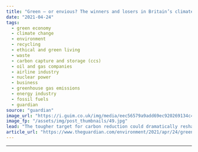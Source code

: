 ```yaml
---
title: "Green – or envious? The winners and losers in Britain’s climate change plan"
date: "2021-04-24"
tags: 
  - green economy
  - climate change
  - environment
  - recycling
  - ethical and green living
  - waste
  - carbon capture and storage (ccs)
  - oil and gas companies
  - airline industry
  - nuclear power
  - business
  - greenhouse gas emissions
  - energy industry
  - fossil fuels
  - guardian
source: "guardian"
image_url: "https://i.guim.co.uk/img/media/eec56579a9add69ec920269134c4275fa9d4cdd8/0_232_3500_2101/master/3500.jpg?width=460&quality=85&auto=format&fit=max&s=7bcb71a9f8ab5e816aeff1cb4e286a7a"
image_fp: "/assets/img/post_thumbnails/49.jpg"
lead: "The tougher target for carbon reduction could dramatically reshape the fortunes of several industries – for better or worseBoris Johnson’s plan to accelerate the UK’s climate ambitions over the next 15 years, revealed last week, will hasten progress ..."
article_url: "https://www.theguardian.com/environment/2021/apr/24/green-or-envious-the-winners-and-losers-in-britains-climate-change-plan"
---
```


---
